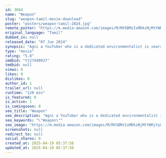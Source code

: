 ```yaml
---
id: 3664
name: "Weapon"
slug: "weapon-tamil-movie-download"
poster: "posters/weapon-tamil-2024.jpg"
remote_poster: "https://m.media-amazon.com/images/M/MV5BMzIxMDkzNjMtYWRjYy00MTFkLTk0M2EtY2Q3ZTEwZTI5MTFhXkEyXkFqcGc@._V1_SX300.jpg"
original_language: "Tamil"
dubbed_in: null
released_date: "07 Jun 2024"
synopsis: "Agni a YouTuber who is a dedicated environmentalist is searching for a superhuman (Mithran), to shoot and add as content for his channel. The journey is full of twists and turns as he is not the only one searching for him."
type: "movie"
rating: "5.8"
imdbid: "tt27440937"
tmdbid: null
views: 0
likes: 0
dislikes: 0
author_id: 1
trailer_url: null
runtime: "120 min"
is_featured: 0
is_active: 1
is_comingsoon: 0
seo_title: "Weapon"
seo_description: "Agni a YouTuber who is a dedicated environmentalist is searching for a superhuman (Mithran), to shoot and add as content for his channel. The journey is full of twists and turns as he is not the only one searching for him."
seo_keywords: "\"Weapon\""
seo_image: "https://m.media-amazon.com/images/M/MV5BMzIxMDkzNjMtYWRjYy00MTFkLTk0M2EtY2Q3ZTEwZTI5MTFhXkEyXkFqcGc@._V1_SX300.jpg"
screenshots: null
redirect_to: null
social_shares: 0
created_at: 2025-04-19 05:37:58
updated_at: 2025-04-19 05:37:58
---
```


